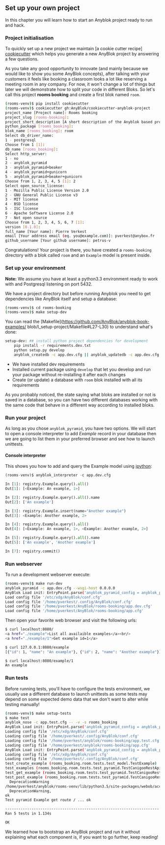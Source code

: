 ## Set up your own project

In this chapter you will learn how to start an Anyblok project ready to
run and hack.

### Project initialisation

To quickly set up a new project we maintain [a cookie cutter recipe]
[cookiecutter] which helps you generate a new AnyBlok project by
answering a few questions.

As you take any good opportunity to innovate (and mainly because we would like to show you
some AnyBlok concepts), after talking with your customers it feels like booking a classroom looks
a lot like reserving a meeting room in any company. For now,
it won't change a lot of things but later we will demonstrate how to split your 
code in different Bloks. 
So let's call this project **rooms booking** and create a first blok named  ``room``.

```bash
(rooms-venv)$ pip install cookiecutter
(rooms-venv)$ cookiecutter gh:AnyBlok/cookiecutter-anyblok-project
project_name [Project name]: Rooms booking
project_slug [rooms-booking]: 
project_short_description [A short description of the Anyblok based project]: Anyblok service to manage (class)rooms reservation       
python_package [rooms_booking]: 
blok_name [rooms_booking]: room
Select db_driver_name:
1 - postgresql
Choose from 1 [1]: 
db_name [rooms_booking]: 
Select http_server:
1 - no
2 - anyblok_pyramid
3 - anyblok_pyramid+beaker
4 - anyblok_pyramid+gunicorn
5 - anyblok_pyramid+beaker+gunicorn
Choose from 1, 2, 3, 4, 5 [1]: 2
Select open_source_license:
1 - Mozilla Public License Version 2.0
2 - GNU General Public License v3
3 - MIT license
4 - BSD license
5 - ISC license
6 - Apache Software License 2.0
7 - Not open source
Choose from 1, 2, 3, 4, 5, 6, 7 [1]: 
version [0.1.0]: 
full_name [Your name]: Pierre Verkest
email [Your address email (eq. you@example.com)]: pverkest@anybox.fr
github_username [Your github username]: petrus-v
```

Congratulations! Your project is there, you have created a ``rooms-booking``
directory with a blok called ``room`` and an ``Example`` model is present inside.


### Set up your environment

**Note:** We assume you have at least a python3.3 environment ready to work
with and Postgresql listening on port 5432.

We have a project directory but before running Anyblok you need
to get dependencies like AnyBlok itself and setup a database:

```bash
(rooms-venv)$ cd rooms-booking
(rooms-venv)$ make setup-dev
```

You can read the [Makefile](https://github.com/AnyBlok/anyblok-book-examples/
blob/I_setup-project/Makefile#L27-L30) to understand what's done:

```bash
setup-dev: ## install python project dependencies for development
    pip install -r requirements.dev.txt
    python setup.py develop
    anyblok_createdb -c app.dev.cfg || anyblok_updatedb -c app.dev.cfg
```

- We have installed dev requirements
- Installed current package using ``develop`` that let you develop and run
  your package without re-installing it after each changes
- Create (or update) a database with ``room`` blok installed with all
  its requirements

As you probably noticed, the state saying what bloks are installed or not
is saved in a database, so you can have two different databases working
with the same code that behave in a different way according to installed bloks.

### Run your project

As long as you chose ``anyblok_pyramid``, you have two options. We will start
to open a console interpreter to add *Example* record in your database then
we are going to list them in your preferred browser and see how to launch
unittests.


#### Console interpreter

This shows you how to add and query the Example model using [ipython](
https://ipython.org/index.html):

```python
(rooms-venv)$ anyblok_interpreter -c app.dev.cfg

In [1]: registry.Example.query().all()
Out[1]: [<Example: An example, 1>]

In [2]: registry.Example.query().all().name
Out[2]: ['An example']

In [3]: registry.Example.insert(name="Another example")
Out[3]: <Example: Another example, 2>

In [4]: registry.Example.query().all()
Out[4]: [<Example: An example, 1>, <Example: Another example, 2>]

In [5]: registry.Example.query().all().name
Out[5]: ['An example', 'Another example']

In [7]: registry.commit()
```

### Run webserver

To run a development webserver execute:

```bash
(rooms-venv)$ make run-dev
anyblok_pyramid -c app.dev.cfg --wsgi-host 0.0.0.0
AnyBlok Load init: EntryPoint.parse('anyblok_pyramid_config = anyblok_pyramid:anyblok_init_config')
Load config file '/etc/xdg/AnyBlok/conf.cfg'
Load config file '/home/pverkest/.config/AnyBlok/conf.cfg'
Load config file '/home/pverkest/AnyBlok/rooms-booking/app.dev.cfg'
Load config file '/home/pverkest/AnyBlok/rooms-booking/app.cfg'
```

Then open your favorite web browser and visit the following urls:

```bash
$ curl localhost:8080/
<a href="./example">List all availaible examples</a><br/>
<a href="./example/1">Get example id=1</a>

$ curl 127.0.0.1:8080/example
[{"id": 1, "name": "An example"}, {"id": 2, "name": "Another example"}]

$ curl localhost:8080/example/1
An example
```

### Run tests

Before running tests, you'll have to configure the tests environment, we usually
use a different database to launch unittests as some tests may depend on
some expected demo data that we don't want to alter while testing manually!

```bash
(rooms-venv)$ make setup-tests
$ make test
anyblok_nose -c app.test.cfg -- -v -s rooms_booking
AnyBlok Load init: EntryPoint.parse('anyblok_pyramid_config = anyblok_pyramid:anyblok_init_config')
Loading config file '/etc/xdg/AnyBlok/conf.cfg'
Loading config file '/home/pverkest/.config/AnyBlok/conf.cfg'
Loading config file '/home/pverkest/anyblok/rooms-booking/app.test.cfg'
Loading config file '/home/pverkest/anyblok/rooms-booking/app.cfg'
AnyBlok Load init: EntryPoint.parse('anyblok_pyramid_config = anyblok_pyramid:anyblok_init_config')
Loading config file '/etc/xdg/AnyBlok/conf.cfg'
Loading config file '/home/pverkest/.config/AnyBlok/conf.cfg'
test_create_example (rooms_booking.room.tests.test_model.TestExample) ... ok
test_examples (rooms_booking.room.tests.test_pyramid.TestCanigooRestApi) ... ok
test_get_example (rooms_booking.room.tests.test_pyramid.TestCanigooRestApi) ... ok
test_post_example (rooms_booking.room.tests.test_pyramid.TestCanigooRestApi) ... /home/pverkest/anyblok/rooms-venv/lib/python3.5/site-packages/webob/acceptparse.py:1088: DeprecationWarning: The MIMEAccept class has been replaced by webob.acceptparse.create_accept_header. This compatibility shim will be deprecated in a future version of WebOb.
  DeprecationWarning
/home/pverkest/anyblok/rooms-venv/lib/python3.5/site-packages/webob/acceptparse.py:972: DeprecationWarning: The behavior of AcceptValidHeader.best_match is currently being maintained for backward compatibility, but it will be deprecated in the future, as it does not conform to the RFC.
  DeprecationWarning,
ok
Test pyramid Example get route / ... ok

----------------------------------------------------------------------
Ran 5 tests in 1.134s

OK

```

We learned how to bootstrap an AnyBlok project and run it without explaining
what each component is, if you want to go further, keep reading!


[cookiecutter]: https://github.com/AnyBlok/cookiecutter-anyblok-project
